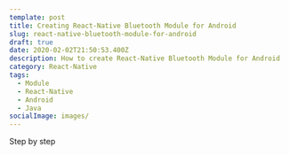 ```yaml
---
template: post
title: Creating React-Native Bluetooth Module for Android
slug: react-native-bluetooth-module-for-android
draft: true
date: 2020-02-02T21:50:53.400Z
description: How to create React-Native Bluetooth Module for Android
category: React-Native
tags:
  - Module
  - React-Native
  - Android
  - Java
socialImage: images/
---
```

Step by step
